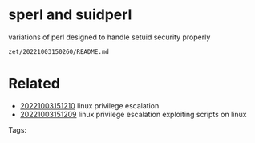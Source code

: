# sperl and suidperl
variations of perl designed to handle setuid security properly

` zet/20221003150260/README.md `

# Related

- [20221003151210](/zet/20221003151210/README.md) linux privilege escalation
- [20221003151209](/zet/20221003151209/README.md) linux privilege escalation exploiting scripts on linux

Tags:

    
